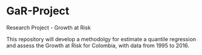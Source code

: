 # GaR-Project
Research Project - Growth at Risk


This repository will develop a methodolgy for estimate a quantile regression and assess the Growth at Risk for Colombia, with data from 1995 to 2016.
